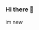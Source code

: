 ### Hi there 👋

<!--
**abbas2010/abbas2010** is a ✨ _special_ ✨ repository because its `README.md` (this file) appears on your GitHub profile.

Here are some ideas to get you started:

- 🔭 I’m currently working on game
- 🌱 I’m currently learning unity 
- 👯 I’m looking to collaborate on unity
- 🤔 I’m looking for help with soemone to tutor me on unity
- 💬 Ask me about stuff
- 📫 How to reach me: my gmail abdurrahmanabbas2004@gmail.com
- 😄 Pronouns: ...
- ⚡ Fun fact: im indonesia
--> im new


